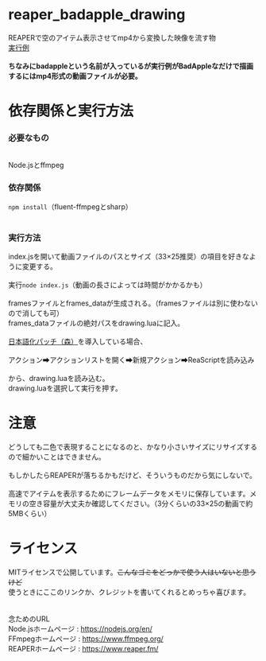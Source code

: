 <h1>reaper_badapple_drawing</h1>
REAPERで空のアイテム表示させてmp4から変換した映像を流す物
<br>
<a href="https://www.nicovideo.jp/watch/sm44343220">実行例</a>
<br><br>
<strong>ちなみにbadappleという名前が入っているが実行例がBadAppleなだけで描画するにはmp4形式の動画ファイルが必要。</strong>
<h1>依存関係と実行方法</h1>
<h3>必要なもの</h3>
<br>Node.jsとffmpeg<br>
<h3>依存関係</h3><code>npm install</code>（fluent-ffmpegとsharp）
<br><br>
<h3>実行方法</h3>
index.jsを開いて動画ファイルのパスとサイズ（33×25推奨）の項目を好きなように変更する。
<br><br>
実行<code>node index.js</code>（動画の長さによっては時間がかかるかも）
<br><br>
framesファイルとframes_dataが生成される。（framesファイルは別に使わないので消しても可）
<br>
frames_dataファイルの絶対パスをdrawing.luaに記入。
<br><br>
<a href="https://github.com/Phroneris/ReaperJPN-Phroneris">日本語化パッチ（森）</a>を導入している場合、
<br><br>
アクション➡アクションリストを開く➡新規アクション➡ReaScriptを読み込み
<br><br>
から、drawing.luaを読み込む。
<br>
drawing.luaを選択して実行を押す。
<h1>注意</h1>
どうしても二色で表現することになるのと、かなり小さいサイズにリサイズするので細かいことはできません。
<br><br>
もしかしたらREAPERが落ちるかもだけど、そういうものだから気にしないで。
<br><br>
高速でアイテムを表示するためにフレームデータをメモリに保存しています。メモリの空き容量が大丈夫か確認してください。（3分くらいの33×25の動画で約5MBくらい）
<h1>ライセンス</h1>
MITライセンスで公開しています。<s>こんなゴミをどっかで使う人はいないと思うけど</s>
<br>
使うときにここのリンクか、クレジットを書いてくれるとめっちゃ喜びます。
<br><br><br>念ためのURL<br>
Node.jsホームページ : <a href="https://nodejs.org/en/">https://nodejs.org/en/</a>
<br>
FFmpegホームページ : <a href="https://www.ffmpeg.org/">https://www.ffmpeg.org/</a>
<br>
REAPERホームページ : <a href="https://www.reaper.fm/">https://www.reaper.fm/</a>

